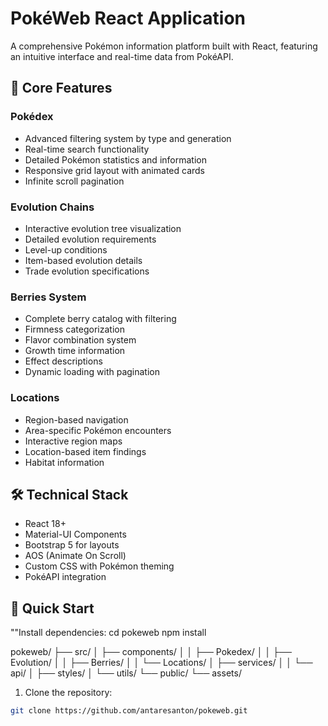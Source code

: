 # PokéWeb React Application

A comprehensive Pokémon information platform built with React, featuring an intuitive interface and real-time data from PokéAPI.

## 🌟 Core Features

### Pokédex
- Advanced filtering system by type and generation
- Real-time search functionality
- Detailed Pokémon statistics and information
- Responsive grid layout with animated cards
- Infinite scroll pagination

### Evolution Chains
- Interactive evolution tree visualization
- Detailed evolution requirements
- Level-up conditions
- Item-based evolution details
- Trade evolution specifications

### Berries System
- Complete berry catalog with filtering
- Firmness categorization
- Flavor combination system
- Growth time information
- Effect descriptions
- Dynamic loading with pagination

### Locations
- Region-based navigation
- Area-specific Pokémon encounters
- Interactive region maps
- Location-based item findings
- Habitat information

## 🛠 Technical Stack

- React 18+
- Material-UI Components
- Bootstrap 5 for layouts
- AOS (Animate On Scroll)
- Custom CSS with Pokémon theming
- PokéAPI integration

## 🚀 Quick Start

""Install dependencies:
cd pokeweb
npm install


pokeweb/
├── src/
│   ├── components/
│   │   ├── Pokedex/
│   │   ├── Evolution/
│   │   ├── Berries/
│   │   └── Locations/
│   ├── services/
│   │   └── api/
│   ├── styles/
│   └── utils/
└── public/
    └── assets/


1. Clone the repository:
```bash
git clone https://github.com/antaresanton/pokeweb.git

